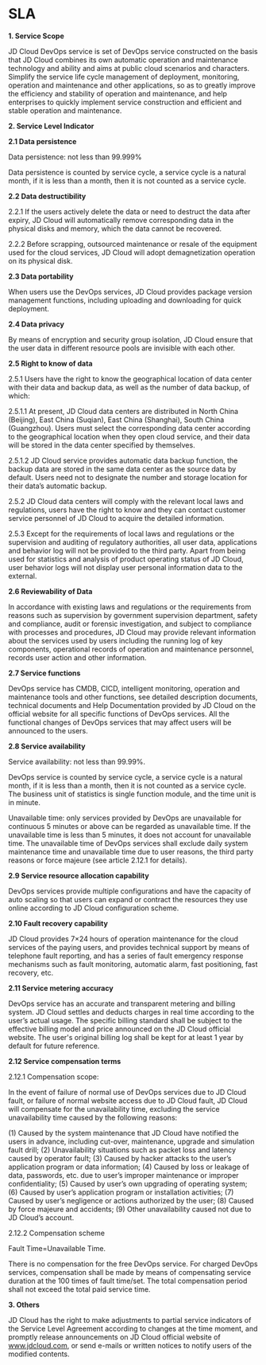 # SLA


**1. Service Scope**

JD Cloud DevOps service is set of DevOps service constructed on the basis that JD Cloud combines its own automatic operation and maintenance technology and ability and aims at public cloud scenarios and characters. Simplify the service life cycle management of deployment, monitoring, operation and maintenance and other applications, so as to greatly improve the efficiency and stability of operation and maintenance, and help enterprises to quickly implement service construction and efficient and stable operation and maintenance.


**2. Service Level Indicator**

**2.1 Data persistence**

Data persistence: not less than 99.999%

Data persistence is counted by service cycle, a service cycle is a natural month, if it is less than a month, then it is not counted as a service cycle.

**2.2 Data destructibility**

2.2.1 If the users actively delete the data or need to destruct the data after expiry, JD Cloud will automatically remove corresponding data in the physical disks and memory, which the data cannot be recovered.

2.2.2 Before scrapping, outsourced maintenance or resale of the equipment used for the cloud services, JD Cloud will adopt demagnetization operation on its physical disk.

**2.3 Data portability**

When users use the DevOps services, JD Cloud provides package version management functions, including uploading and downloading for quick deployment.

**2.4 Data privacy**

By means of encryption and security group isolation, JD Cloud ensure that the user data in different resource pools are invisible with each other.

**2.5 Right to know of data**

2.5.1 Users have the right to know the geographical location of data center with their data and backup data, as well as the number of data backup, of which:

2.5.1.1 At present, JD Cloud data centers are distributed in North China (Beijing), East China (Suqian), East China (Shanghai), South China (Guangzhou). Users must select the corresponding data center according to the geographical location when they open cloud service, and their data will be stored in the data center specified by themselves.

2.5.1.2 JD Cloud service provides automatic data backup function, the backup data are stored in the same data center as the source data by default. Users need not to designate the number and storage location for their data’s automatic backup.

2.5.2 JD Cloud data centers will comply with the relevant local laws and regulations, users have the right to know and they can contact customer service personnel of JD Cloud to acquire the detailed information.

2.5.3 Except for the requirements of local laws and regulations or the supervision and auditing of regulatory authorities, all user data, applications and behavior log will not be provided to the third party. Apart from being used for statistics and analysis of product operating status of JD Cloud, user behavior logs will not display user personal information data to the external.

**2.6 Reviewability of Data**

In accordance with existing laws and regulations or the requirements from reasons such as supervision by government supervision department, safety and compliance, audit or forensic investigation, and subject to compliance with processes and procedures, JD Cloud may provide relevant information about the services used by users including the running log of key components, operational records of operation and maintenance personnel, records user action and other information.

**2.7 Service functions**

DevOps service has CMDB, CICD, intelligent monitoring, operation and maintenance tools and other functions, see detailed description documents, technical documents and Help Documentation provided by JD Cloud on the official website for all specific functions of DevOps services. All the functional changes of DevOps services that may affect users will be announced to the users.

**2.8 Service availability**

Service availability: not less than 99.99%.

DevOps service is counted by service cycle, a service cycle is a natural month, if it is less than a month, then it is not counted as a service cycle. The business unit of statistics is single function module, and the time unit is in minute.

Unavailable time: only services provided by DevOps are unavailable for continuous 5 minutes or above can be regarded as unavailable time. If the unavailable time is less than 5 minutes, it does not account for unavailable time. The unavailable time of DevOps services shall exclude daily system maintenance time and unavailable time due to user reasons, the third party reasons or force majeure (see article 2.12.1 for details).

**2.9 Service resource allocation capability**

DevOps services provide multiple configurations and have the capacity of auto scaling so that users can expand or contract the resources they use online according to JD Cloud configuration scheme.

**2.10 Fault recovery capability**

JD Cloud provides 7×24 hours of operation maintenance for the cloud services of the paying users, and provides technical support by means of telephone fault reporting, and has a series of fault emergency response mechanisms such as fault monitoring, automatic alarm, fast positioning, fast recovery, etc.

**2.11 Service metering accuracy**

DevOps service has an accurate and transparent metering and billing system. JD Cloud settles and deducts charges in real time according to the user’s actual usage. The specific billing standard shall be subject to the effective billing model and price announced on the JD Cloud official website. The user's original billing log shall be kept for at least 1 year by default for future reference.

**2.12 Service compensation terms**

2.12.1 Compensation scope:

In the event of failure of normal use of DevOps services due to JD Cloud fault, or failure of normal website access due to JD Cloud fault, JD Cloud will compensate for the unavailability time, excluding the service unavailability time caused by the following reasons:

(1) Caused by the system maintenance that JD Cloud have notified the users in advance, including cut-over, maintenance, upgrade and simulation fault drill;
(2) Unavailability situations such as packet loss and latency caused by operator fault;
(3) Caused by hacker attacks to the user’s application program or data information;
(4) Caused by loss or leakage of data, passwords, etc. due to user’s improper maintenance or improper confidentiality;
(5) Caused by user’s own upgrading of operating system;
(6) Caused by user’s application program or installation activities;
(7) Caused by user’s negligence or actions authorized by the user;
(8) Caused by force majeure and accidents;
(9) Other unavailability caused not due to JD Cloud’s account.

2.12.2 Compensation scheme

Fault Time=Unavailable Time.

There is no compensation for the free DevOps service.
For charged DevOps services, compensation shall be made by means of compensating service duration at the 100 times of fault time/set.
The total compensation period shall not exceed the total paid service time.



**3. Others**

JD Cloud has the right to make adjustments to partial service indicators of the Service Level Agreement according to changes at the time moment, and promptly release announcements on JD Cloud official website of www.jdcloud.com, or send e-mails or written notices to notify users of the modified contents.



